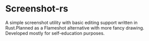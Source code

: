 # Screenshot-rs

A simple screenshot utility with basic editing support written in Rust.Planned as a Flameshot alternative with more fancy drawing. Developed mostly for self-education purposes.
